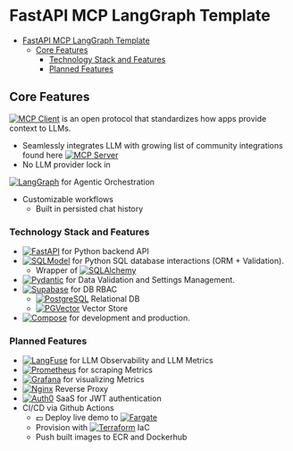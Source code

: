 # FastAPI MCP LangGraph Template

<!--toc:start-->
- [FastAPI MCP LangGraph Template](#fastapi-mcp-langgraph-template)
  - [Core Features](#core-features)
    - [Technology Stack and Features](#technology-stack-and-features)
    - [Planned Features](#planned-features)
<!--toc:end-->

## Core Features

[![MCP Client](https://img.shields.io/github/stars/modelcontextprotocol/python-sdk?logo=modelcontextprotocol&label=MCP-Client)](https://github.com/modelcontextprotocol/python-sdk) is an open protocol that standardizes how apps provide context to LLMs.
  - Seamlessly integrates LLM with growing list of community integrations found here [![MCP Server](https://img.shields.io/github/stars/modelcontextprotocol/servers?logo=modelcontextprotocol&label=MCP-Servers)](https://github.com/modelcontextprotocol/servers)
  - No LLM provider lock in

[![LangGraph](https://img.shields.io/github/stars/langchain-ai/langgraph?logo=langgraph&label=LangGraph)](https://github.com/langchain-ai/langgraph) for Agentic Orchestration
- Customizable workflows
  - Built in persisted chat history

### Technology Stack and Features

- [![FastAPI](https://img.shields.io/github/stars/fastapi/fastapi?logo=fastapi&label=fastapi)](https://github.com/fastapi/fastapi) for Python backend API
- [![SQLModel](https://img.shields.io/github/stars/fastapi/sqlmodel?logo=sqlmodel&label=SQLModel)](https://github.com/fastapi/sqlmodel) for Python SQL database interactions (ORM + Validation).
  - Wrapper of [![SQLAlchemy](https://img.shields.io/github/stars/sqlalchemy/sqlalchemy?logo=sqlalchemy&label=SQLAlchemy)](https://github.com/sqlalchemy/sqlalchemy)
- [![Pydantic](https://img.shields.io/github/stars/pydantic/pydantic?logo=pydantic&label=Pydantic)](https://github.com/pydantic/pydantic) for Data Validation and Settings Management.
- [![Supabase](https://img.shields.io/github/stars/supabase/supabase?logo=supabase&label=Supabase)](https://github.com/supabase/supabase) for DB RBAC
  - [![PostgreSQL](https://img.shields.io/github/stars/postgres/postgres?logo=postgresql&label=Postgres)](https://github.com/postgres/postgres) Relational DB
  - [![PGVector](https://img.shields.io/github/stars/pgvector/pgvector?logo=postgresql&label=PGVector)](https://github.com/pgvector/pgvector) Vector Store
- [![Compose](https://img.shields.io/github/stars/docker/compose?logo=docker&label=Compose)](https://github.com/docker/compose) for development and production.

### Planned Features

- [![LangFuse](https://img.shields.io/github/stars/langfuse/langfuse?logo=langfuse&label=LangFuse)](https://github.com/langfuse/langfuse) for LLM Observability and LLM Metrics
- [![Prometheus](https://img.shields.io/github/stars/prometheus/prometheus?logo=prometheus&label=Prometheus)](https://github.com/prometheus/prometheus) for scraping Metrics
- [![Grafana](https://img.shields.io/github/stars/prometheus/prometheus?logo=grafana&label=Grafana)](https://github.com/grafana/grafana) for visualizing Metrics
- [![Nginx](https://img.shields.io/github/stars/nginx/nginx?logo=nginx&label=Nginx)](https://github.com/nginx/nginx) Reverse Proxy
- [![Auth0](https://img.shields.io/badge/Auth0-white?logo=auth0)](https://auth0.com/docs) SaaS for JWT authentication
- CI/CD via Github Actions
  - :dollar: Deploy live demo to [![Fargate](https://img.shields.io/badge/Fargate-white.svg?logo=awsfargate)](https://docs.aws.amazon.com/AmazonECS/latest/developerguide/AWS_Fargate.html)
  - Provision with [![Terraform](https://img.shields.io/github/stars/hashicorp/terraform?logo=terraform&label=Terraform)](https://github.com/hashicorp/terraform) IaC
  - Push built images to ECR and Dockerhub
